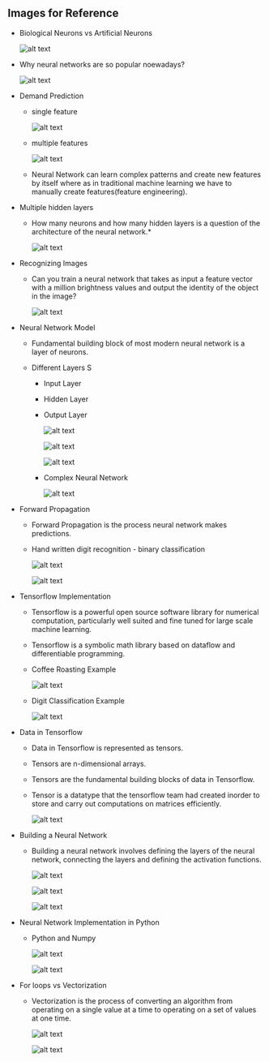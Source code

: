 ## Images for Reference

- Biological Neurons vs Artificial Neurons
    
    ![alt text](image.png)

- Why neural networks are so popular noewadays?
    
    ![alt text](image-2.png)

- Demand Prediction

    - single feature

        ![alt text](image-3.png)

    - multiple features

        ![alt text](image-4.png)

    - Neural Network can learn complex patterns and create new features by itself where as in traditional machine learning we have to manually create features(feature engineering).

- Multiple hidden layers

    - How many neurons and how many hidden layers is a question of the architecture of the neural network.*

        ![alt text](image-5.png)

- Recognizing Images

    - Can you train a neural network that takes as input a feature vector with a million brightness values and output the identity of the object in the image?

        ![alt text](image-6.png)

- Neural Network Model

    - Fundamental building block of most modern neural network is a layer of neurons.

    - Different Layers
S
        - Input Layer
        - Hidden Layer
        - Output Layer

            ![alt text](image-7.png)

            ![alt text](image-8.png)

            ![alt text](image-9.png)

        - Complex Neural Network

            ![alt text](image-10.png)

- Forward Propagation

    - Forward Propagation is the process neural network makes predictions.

    - Hand written digit recognition - binary classification

        ![alt text](image-11.png)

        ![alt text](image-12.png)


- Tensorflow Implementation

    - Tensorflow is a powerful open source software library for numerical computation, particularly well suited and fine tuned for large scale machine learning.

    - Tensorflow is a symbolic math library based on dataflow and differentiable programming.

    - Coffee Roasting Example

        ![alt text](image-13.png)
    
    - Digit Classification Example

        ![alt text](image-14.png)

- Data in Tensorflow

    - Data in Tensorflow is represented as tensors.

    - Tensors are n-dimensional arrays.

    - Tensors are the fundamental building blocks of data in Tensorflow.

    - Tensor is a datatype that the tensorflow team had created inorder to store and carry out computations on matrices efficiently.

        ![alt text](image-15.png)   


- Building a Neural Network
    
    - Building a neural network involves defining the layers of the neural network, connecting the layers and defining the activation functions.


        ![alt text](image-16.png)

        ![alt text](image-17.png)

        ![alt text](image-18.png)

- Neural Network Implementation in Python

    - Python and Numpy

        ![alt text](image-19.png)

        ![alt text](image-20.png)

- For loops vs Vectorization

    - Vectorization is the process of converting an algorithm from operating on a single value at a time to operating on a set of values at one time.

        ![alt text](image-21.png)

        ![alt text](image-22.png)
